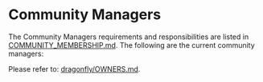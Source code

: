 # Community Managers

The Community Managers requirements and responsibilities are listed in [COMMUNITY_MEMBERSHIP.md](https://github.com/dragonflyoss/community/blob/master/COMMUNITY_MEMBERSHIP.md#community-manager). The following are the current community managers:

Please refer to: [dragonfly/OWNERS.md](https://github.com/dragonflyoss/dragonfly/blob/main/OWNERS.md).
